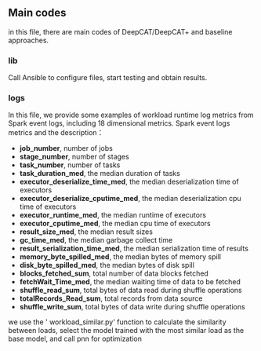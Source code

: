 ## Main codes
in this file, there are main codes of DeepCAT/DeepCAT+ and baseline approaches.

### lib
Call Ansible to configure files, start testing and obtain results.

### logs
In this file, we provide some examples of workload runtime log metrics from Spark event logs, including 18 dimensional metrics.
Spark event logs metrics and the description：
- **job_number**, number of jobs
- **stage_number**, number of stages
- **task_number**, number of tasks
- **task_duration_med**, the median duration of tasks
- **executor_deserialize_time_med**, the median deserialization time of executors
- **executor_deserialize_cputime_med**, the median deserialization cpu time of executors
- **executor_runtime_med**, the median runtime of executors
- **executor_cputime_med**, the median cpu time of executors
- **result_size_med**, the median result sizes
- **gc_time_med**, the median garbage collect time
- **result_serialization_time_med**, the median serialization time of results
- **memory_byte_spilled_med**, the median bytes of memory spill
- **disk_byte_spilled_med**, the median bytes of disk spill
- **blocks_fetched_sum**, total number of data blocks fetched
- **fetchWait_Time_med**, the median waiting time of data to be fetched
- **shuffle_read_sum**, total bytes of data read during shuffle operations
- **totalRecords_Read_sum**, total records from data source
- **shuffle_write_sum**, total bytes of data write during shuffle operations

we use the ' workload_similar.py' function to calculate the similarity between loads, select the model trained with the most similar load as the base model, and call pnn for optimization
